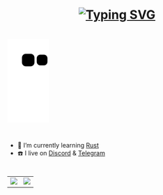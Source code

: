 <h1 align="center">
<a href="https://git.io/typing-svg"><img src="https://readme-typing-svg.herokuapp.com?font=Fira+Code&pause=1000&color=28A172&center=true&vCenter=true&width=435&lines=%F0%9F%91%8B+Hi+there%2C+I+am+Francis." alt="Typing SVG" /></a>
</h1>

<h1></h1>

![snake gif](https://github.com/francis-du/francis-du/blob/output/snake.svg)

<h1></h1>

<h1></h1>

- 🦀️ I’m currently learning [Rust](https://www.rust-lang.org/learn) 
- ☎️  I live on [Discord](https://discord.gg/dd6JZteeyd) & [Telegram](https://t.me/francisdu)

<h1></h1>

<h1></h1>

<table>
  <tr>
    <td valign="top">
      <a href="https://francis.run" target="_blank">
        <img src="https://github-readme-stats.vercel.app/api?username=francis-du&count_private=true&show_icons=true&bg_color=30,e96443,904e95&title_color=fff&text_color=fff" />
      <a/>
    </td>
    <td valign="top">
      <a href="https://wakatime.com/@francis" target="_blank">
        <img src="https://github-readme-stats-git.francisdu.vercel.app/api/wakatime?username=francis&hide=other,html,scss,css,yaml,xml,toml,markdown&bg_color=30,e96443,904e95&title_color=fff&text_color=fff" />
      <a/>
    </td>
  </tr>
</table>

<h1></h1>
